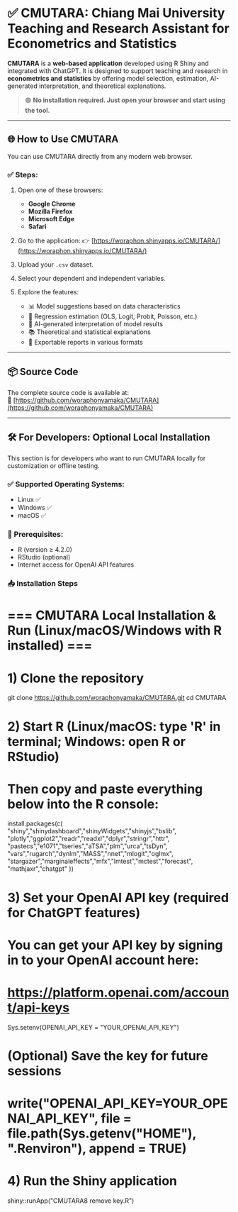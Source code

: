 # ✅ CMUTARA: Chiang Mai University Teaching and Research Assistant for Econometrics and Statistics

**CMUTARA** is a **web-based application** developed using R Shiny and integrated with ChatGPT. It is designed to support teaching and research in **econometrics and statistics** by offering model selection, estimation, AI-generated interpretation, and theoretical explanations.

> 🟢 **No installation required. Just open your browser and start using the tool.**

---

## 🌐 How to Use CMUTARA

You can use CMUTARA directly from any modern web browser.

### ✅ Steps:
1. Open one of these browsers:
   - **Google Chrome**
   - **Mozilla Firefox**
   - **Microsoft Edge**
   - **Safari**

2. Go to the application:
   👉 [https://woraphon.shinyapps.io/CMUTARA/](https://woraphon.shinyapps.io/CMUTARA/)

3. Upload your `.csv` dataset.

4. Select your dependent and independent variables.

5. Explore the features:
   - 📊 Model suggestions based on data characteristics
   - 🧮 Regression estimation (OLS, Logit, Probit, Poisson, etc.)
   - 💬 AI-generated interpretation of model results
   - 📚 Theoretical and statistical explanations
   - 📁 Exportable reports in various formats

---

## 📦 Source Code

The complete source code is available at:  
🔗 [https://github.com/woraphonyamaka/CMUTARA](https://github.com/woraphonyamaka/CMUTARA)

---

## 🛠️ For Developers: Optional Local Installation

This section is for developers who want to run CMUTARA locally for customization or offline testing.

### ✅ Supported Operating Systems:
- Linux ✅
- Windows ✅
- macOS ✅

### 🔧 Prerequisites:
- R (version ≥ 4.2.0)
- RStudio (optional)
- Internet access for OpenAI API features

### 📥 Installation Steps

# === CMUTARA Local Installation & Run (Linux/macOS/Windows with R installed) ===

# 1) Clone the repository
git clone https://github.com/woraphonyamaka/CMUTARA.git
cd CMUTARA

# 2) Start R (Linux/macOS: type 'R' in terminal; Windows: open R or RStudio)
# Then copy and paste everything below into the R console:

install.packages(c(
  "shiny","shinydashboard","shinyWidgets","shinyjs","bslib",
  "plotly","ggplot2","readr","readxl","dplyr","stringr","httr",
  "pastecs","e1071","tseries","aTSA","plm","urca","tsDyn",
  "vars","rugarch","dynlm","MASS","nnet","mlogit","oglmx",
  "stargazer","marginaleffects","mfx","lmtest","mctest","forecast",
  "mathjaxr","chatgpt"
))

# 3) Set your OpenAI API key (required for ChatGPT features)
#    You can get your API key by signing in to your OpenAI account here:
#    https://platform.openai.com/account/api-keys
Sys.setenv(OPENAI_API_KEY = "YOUR_OPENAI_API_KEY")

# (Optional) Save the key for future sessions
# write("OPENAI_API_KEY=YOUR_OPENAI_API_KEY", file = file.path(Sys.getenv("HOME"), ".Renviron"), append = TRUE)

# 4) Run the Shiny application
shiny::runApp("CMUTARA8 remove key.R")

